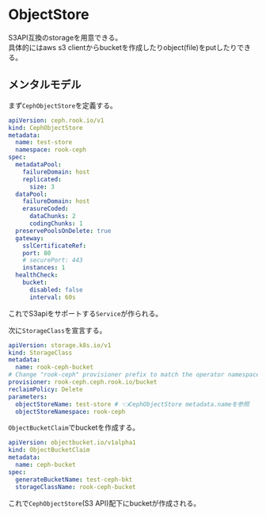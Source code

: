 # ObjectStore

S3API互換のstorageを用意できる。  
具体的にはaws s3 clientからbucketを作成したりobject(file)をputしたりできる。

##  メンタルモデル

まず`CephObjectStore`を定義する。

```yaml
apiVersion: ceph.rook.io/v1
kind: CephObjectStore
metadata:
  name: test-store
  namespace: rook-ceph
spec:
  metadataPool:
    failureDomain: host
    replicated:
      size: 3
  dataPool:
    failureDomain: host
    erasureCoded:
      dataChunks: 2
      codingChunks: 1
  preservePoolsOnDelete: true
  gateway:
    sslCertificateRef:
    port: 80
    # securePort: 443
    instances: 1
  healthCheck:
    bucket:
      disabled: false
      interval: 60s
```

これでS3apiをサポートする`Service`が作られる。

次に`StorageClass`を宣言する。

```yaml
apiVersion: storage.k8s.io/v1
kind: StorageClass
metadata:
  name: rook-ceph-bucket
# Change "rook-ceph" provisioner prefix to match the operator namespace if needed
provisioner: rook-ceph.ceph.rook.io/bucket
reclaimPolicy: Delete
parameters:
  objectStoreName: test-store # 👈CephObjectStore metadata.nameを参照
  objectStoreNamespace: rook-ceph
```

`ObjectBucketClaim`でbucketを作成する。  

```yaml
apiVersion: objectbucket.io/v1alpha1
kind: ObjectBucketClaim
metadata:
  name: ceph-bucket
spec:
  generateBucketName: test-ceph-bkt
  storageClassName: rook-ceph-bucket
```

これで`CephObjectStore`(S3 API)配下にbucketが作成される。
